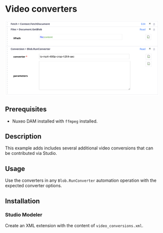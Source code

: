 # Video converters

![Custum converter](converter.png)

## Prerequisites

- Nuxeo DAM installed with `ffmpeg` installed.

## Description

This example adds includes several additional video conversions that can be contributed via Studio.

## Usage

Use the converters in any `Blob.RunConverter` automation operation with the expected converter options.

## Installation

### Studio Modeler

Create an XML extension with the content of `video_conversions.xml`.
